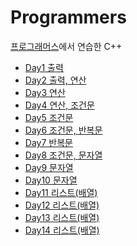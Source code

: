 # Programmers
<a href='https://school.programmers.co.kr/learn/challenges?order=recent&languages=cpp&page=1&levels=0'>프로그래머스</a>에서 연습한 C++

- <a href='https://github.com/DM-09/cpp-practice/tree/main/programmers/Day1'>Day1 출력</a>
- <a href='https://github.com/DM-09/cpp-practice/tree/main/programmers/Day2'>Day2 출력, 연산</a>
- <a href='https://github.com/DM-09/cpp-practice/tree/main/programmers/Day3'>Day3 연산</a>
- <a href='https://github.com/DM-09/cpp-practice/tree/main/programmers/Day4'>Day4 연산, 조건문</a>
- <a href='https://github.com/DM-09/cpp-practice/tree/main/programmers/Day5'>Day5 조건문</a>
- <a href='https://github.com/DM-09/cpp-practice/tree/main/programmers/Day6'>Day6 조건문, 반복문</a>
- <a href='https://github.com/DM-09/cpp-practice/tree/main/programmers/Day7'>Day7 반복문</a>
- <a href='https://github.com/DM-09/cpp-practice/tree/main/programmers/Day8'>Day8 조건문, 문자열</a>
- <a href='https://github.com/DM-09/cpp-practice/tree/main/programmers/Day9'>Day9 문자열</a>
- <a href='https://github.com/DM-09/cpp-practice/tree/main/programmers/Day10'>Day10 문자열</a>
- <a href='https://github.com/DM-09/cpp-practice/tree/main/programmers/Day11'>Day11 리스트(배열)</a>
- <a href='https://github.com/DM-09/cpp-practice/tree/main/programmers/Day12'>Day12 리스트(배열)</a>
- <a href='https://github.com/DM-09/cpp-practice/tree/main/programmers/Day13'>Day13 리스트(배열)</a>
- <a href='https://github.com/DM-09/cpp-practice/tree/main/programmers/Day14'>Day14 리스트(배열)</a>
